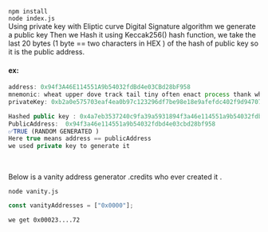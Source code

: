 `npm install `<br>
`node index.js ` <br>
Using private key with Eliptic curve Digital Signature algorithm we generate a public key
Then we Hash it using Keccak256() hash function,
we take the last 20 bytes (1 byte == two characters in HEX ) of the hash of public key so it is the public address.

#### ex:
```js
address: 0x94f3A46E114551A9b54032fdBd4e03CBd28bF958
mnemonic: wheat upper dove track tail tiny often enact process thank whisper all
privateKey: 0xb2a0e575703eaf4ea0b97c123296df7be98e18e9afefdc402f9d947077870bcb

Hashed public key : 0x4a7eb3537240c9fa39a5931894f3a46e114551a9b54032fdbd4e03cbd28bf958  
PublicAddress:  0x94f3a46e114551a9b54032fdbd4e03cbd28bf958
✅TRUE (RANDOM GENERATED )
Here true means address == publicAddress
we used private key to generate it 
```



<br>

Below is a vanity address generator .credits who ever created it .
<br>

`node vanity.js   `

```js
const vanityAddresses = ["0x0000"];
```

```
we get 0x00023....72
```
